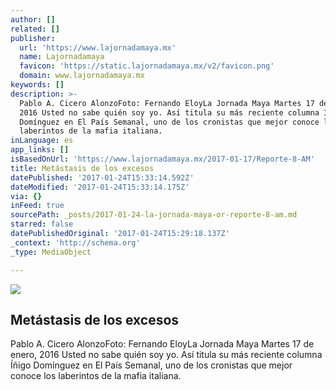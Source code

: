 ```yaml
---
author: []
related: []
publisher:
  url: 'https://www.lajornadamaya.mx'
  name: Lajornadamaya
  favicon: 'https://static.lajornadamaya.mx/v2/favicon.png'
  domain: www.lajornadamaya.mx
keywords: []
description: >-
  Pablo A. Cicero AlonzoFoto: Fernando EloyLa Jornada Maya Martes 17 de enero,
  2016 Usted no sabe quién soy yo. Así titula su más reciente columna Íñigo
  Domínguez en El País Semanal, uno de los cronistas que mejor conoce los
  laberintos de la mafia italiana.
inLanguage: es
app_links: []
isBasedOnUrl: 'https://www.lajornadamaya.mx/2017-01-17/Reporte-8-AM'
title: Metástasis de los excesos
datePublished: '2017-01-24T15:33:14.592Z'
dateModified: '2017-01-24T15:33:14.175Z'
via: {}
inFeed: true
sourcePath: _posts/2017-01-24-la-jornada-maya-or-reporte-8-am.md
starred: false
datePublishedOriginal: '2017-01-24T15:29:18.137Z'
_context: 'http://schema.org'
_type: MediaObject

---
```

<article style=""><img src="https://img.lajornadamaya.mx/32/u1abagzb39zs_640-414-cover" /><h1>Metástasis de los excesos</h1><p>Pablo A. Cicero AlonzoFoto: Fernando EloyLa Jornada Maya Martes 17 de enero, 2016 Usted no sabe quién soy yo. Así titula su más reciente columna Íñigo Domínguez en El País Semanal, uno de los cronistas que mejor conoce los laberintos de la mafia italiana.</p></article>
